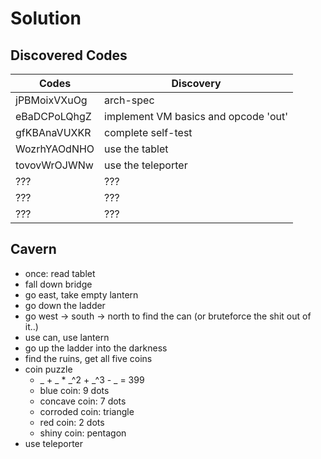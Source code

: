 # Solution

## Discovered Codes

| Codes | Discovery |
| --- | --- |
| jPBMoixVXuOg | arch-spec |
| eBaDCPoLQhgZ | implement VM basics and opcode 'out' |
| gfKBAnaVUXKR | complete self-test |
| WozrhYAOdNHO | use the tablet |
| tovovWrOJWNw | use the teleporter |
| ??? | ??? |
| ??? | ??? |
| ??? | ??? |

## Cavern

- once: read tablet
- fall down bridge
- go east, take empty lantern
- go down the ladder
- go west -> south -> north to find the can (or bruteforce the shit out of it..)
- use can, use lantern
- go up the ladder into the darkness
- find the ruins, get all five coins
- coin puzzle
  - _ + _ * _^2 + _^3 - _ = 399
  - blue coin: 9 dots
  - concave coin: 7 dots
  - corroded coin: triangle
  - red coin: 2 dots
  - shiny coin: pentagon
- use teleporter
